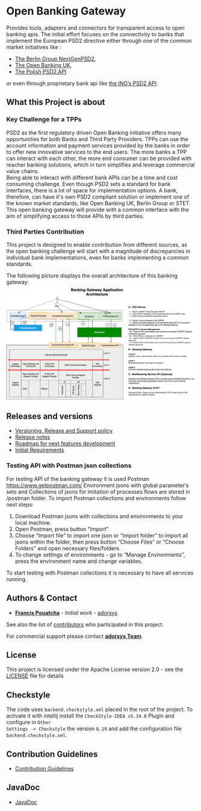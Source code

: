 # Open Banking Gateway
Provides tools, adapters and connectors for transparent access to open banking apis. The initial effort focuses on the connectivity to banks that implement the European PSD2 directive either through one of the common market initiatives like :
  * [The Berlin Group NextGenPSD2](https://www.berlin-group.org/psd2-access-to-bank-accounts),
  * [The Open Banking UK](https://www.openbanking.org.uk/),
  * [The Polish PSD2 API](https://polishapi.org/en/)

or even through proprietary bank api like [the ING’s PSD2 API](https://developer.ing.com/openbanking/).

## What this Project is about

### Key Challenge for a TPPs

PSD2 as the first regulatory driven Open Banking initiative offers many opportunities for both Banks and Third Party Providers. TPPs can use the account information and payment services provided by the banks in order to offer new innovative services to the end users. The more banks a TPP can interact with each other, the more end consumer can be provided with reacher banking solutions, which in turn simplifies and leverage commercial value chains.  
Being able to interact with different bank APIs can be a time and cost consuming challenge. Even though PSD2 sets a standard for bank interfaces, there is a lot of space for implementation options. A bank, therefore, can have it's own PSD2 compliant solution or implement one of the known market standards, like Open Banking UK, Berlin Group or STET. This open banking gateway will provide with a common interface with the aim of simplifying access to those APIs by third parties. 

### Third Parties Contribution

This project is designed to enable contribution from different sources, as the open banking challenge will start with a magnitude of discrepancies in individual bank implementations, even for banks implementing a common standards.

The following picture displays the overall architecture of this banking gateway:
![High level architecture](docs/img/open-banking-gateway-arch-05-12-2019.png)

## Releases and versions

* [Versioning, Release and Support policy](docs/version_policy.md)
* [Release notes](docs/releasenotes.md) 
* [Roadmap for next features development](docs/roadmap.md)
* [Initial Requirements](docs/README.md)
 
### Testing API with Postman json collections
 
 For testing API of the banking gateway it is used Postman https://www.getpostman.com/
 Environment jsons with global parameter’s sets and Collections of jsons for imitation of processes flows are stored in /postman folder.
 To import Postman collections and environments follow next steps:
 1. Download Postman jsons with collections and environments to your local machine.
 2. Open Postman, press button “Import”.
 3. Choose “Import file” to import one json or “Import folder” to import all jsons within the folder, then press button “Choose Files” or “Choose Folders” and open necessary files/folders.
 4. To change settings of environments - go to “Manage Environments”, press the environment name and change variables.
 
 To start testing with Postman collections it is necessary to have all services running.
 
 
## Authors & Contact

* **[Francis Pouatcha](mailto:fpo@adorsys.de)** - *Initial work* - [adorsys](https://www.adorsys.de)

See also the list of [contributors](https://github.com/adorsys/open-banking-gateway/graphs/contributors) who participated in this project.

For commercial support please contact **[adorsys Team](https://adorsys.de/en/psd2)**.

## License

This project is licensed under the Apache License version 2.0 - see the [LICENSE](LICENSE) file for details

## Checkstyle

The code uses <code>backend.checkstyle.xml</code> placed in the root of the project. To activate it with intellij 
install the <code>CheckStyle-IDEA v5.34.0</code> Plugin and configure in <code>Other Settings -> Checkstyle</code>
the version <code>8.19</code> and add the configuration file <code>backend.checkstyle.xml</code>.

## Contribution Guidelines

* [Contribution Guidelines](docs/ContributionGuidelines.md) 

## JavaDoc
* [JavaDoc](https://adorsys.github.io/open-banking-gateway/javadoc/latest/index.html)

